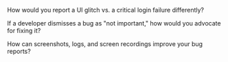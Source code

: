 How would you report a UI glitch vs. a critical login failure differently?


If a developer dismisses a bug as "not important," how would you advocate for fixing it?


How can screenshots, logs, and screen recordings improve your bug reports?


